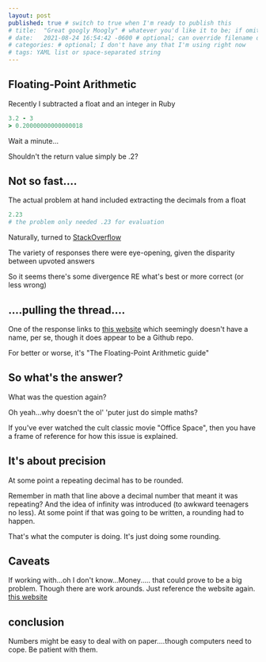 ```yaml
---
layout: post
published: true # switch to true when I'm ready to publish this
# title:  "Great googly Moogly" # whatever you'd like it to be; if omitted will default to file name title
# date:   2021-08-24 16:54:42 -0600 # optional; can override filename date to re-order articles; but it must contain all those different parts; -0600 is MST
# categories: # optional; I don't have any that I'm using right now
# tags: YAML list or space-separated string
---
```


## Floating-Point Arithmetic

Recently I subtracted a float and an integer in Ruby

```ruby
3.2 - 3
> 0.20000000000000018
```

Wait a minute...  

Shouldn't the return value simply be .2? 

## Not so fast....

The actual problem at hand included extracting the decimals from a float

```ruby
2.23
# the problem only needed .23 for evaluation
```

Naturally, turned to [StackOverflow](https://stackoverflow.com/questions/12406032/get-fraction-part-of-a-decimal-number)

The variety of responses there were eye-opening, given the disparity between upvoted answers

So it seems there's some divergence RE what's best or more correct (or less wrong)

## ....pulling the thread....

One of the response links to [this website](https://floating-point-gui.de/) which seemingly doesn't have a name, per se, though it does appear to be a Github repo. 

For better or worse, it's "The Floating-Point Arithmetic guide"

## So what's the answer? 

What was the question again? 

Oh yeah...why doesn't the ol' 'puter just do simple maths? 

If you've ever watched the cult classic movie "Office Space", then you have a frame of reference for how this issue is explained.

## It's about precision

At some point a repeating decimal has to be rounded. 

Remember in math that line above a decimal number that meant it was repeating? And the idea of infinity was introduced (to awkward teenagers no less). At some point if that was going to be written, a rounding had to happen. 

That's what the computer is doing. It's just doing some rounding. 

## Caveats

If working with...oh I don't know...Money..... that could prove to be a big problem. Though there are work arounds. Just reference the website again.  [this website](https://floating-point-gui.de/)

## conclusion

Numbers might be easy to deal with on paper....though computers need to cope. Be patient with them. 